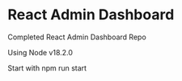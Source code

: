 # React Admin Dashboard

Completed React Admin Dashboard Repo

Using Node v18.2.0

Start with npm run start
